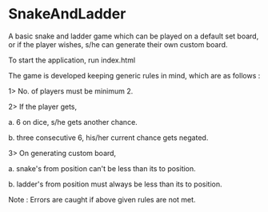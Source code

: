 # SnakeAndLadder
A basic snake and ladder game which can be played on a default set board, or if the player wishes, s/he can generate their own custom board.

To start the application, run index.html

The game is developed keeping generic rules in mind, which are as follows : 

1> No. of players must be minimum 2.

2> If the player gets,

  a. 6 on dice, s/he gets another chance.
  
  b. three consecutive 6, his/her current chance gets negated.
  
3> On generating custom board,

  a. snake's from position can't be less than its to position.
  
  b. ladder's from position must always be less than its to position.
  


Note : Errors are caught if above given rules are not met.
        

